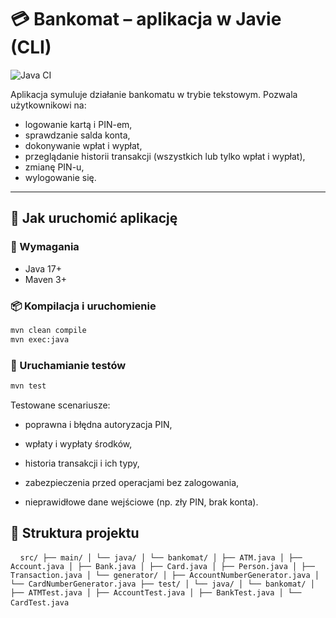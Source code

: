 # 💳 Bankomat – aplikacja w Javie (CLI)

![Java CI](https://github.com/mrskors/bankomat/actions/workflows/maven.yml/badge.svg)


Aplikacja symuluje działanie bankomatu w trybie tekstowym. Pozwala użytkownikowi na:
- logowanie kartą i PIN-em,
- sprawdzanie salda konta,
- dokonywanie wpłat i wypłat,
- przeglądanie historii transakcji (wszystkich lub tylko wpłat i wypłat),
- zmianę PIN-u,
- wylogowanie się.

---

## 🚀 Jak uruchomić aplikację

### 🔧 Wymagania
- Java 17+
- Maven 3+

### 📦 Kompilacja i uruchomienie
```bash
mvn clean compile
mvn exec:java 
```
### 🧪 Uruchamianie testów
```bash
mvn test
```

Testowane scenariusze:

- poprawna i błędna autoryzacja PIN,

- wpłaty i wypłaty środków,

- historia transakcji i ich typy,

- zabezpieczenia przed operacjami bez zalogowania,

- nieprawidłowe dane wejściowe (np. zły PIN, brak konta).

## 🧱 Struktura projektu

<pre> <code> src/ ├── main/ │ └── java/ │ └── bankomat/ │ ├── ATM.java │ ├── Account.java │ ├── Bank.java │ ├── Card.java │ ├── Person.java │ ├── Transaction.java │ └── generator/ │ ├── AccountNumberGenerator.java │ └── CardNumberGenerator.java ├── test/ │ └── java/ │ └── bankomat/ │ ├── ATMTest.java │ ├── AccountTest.java │ ├── BankTest.java │ └── CardTest.java </code> </pre>



